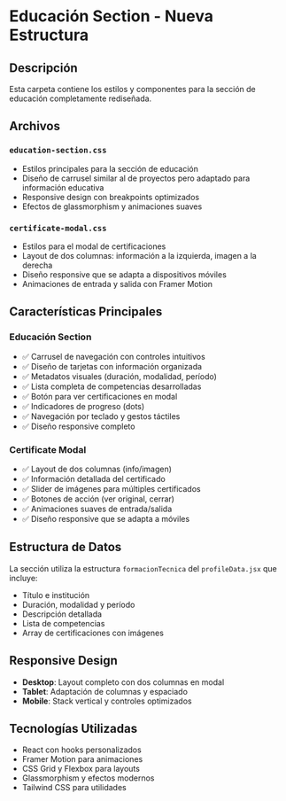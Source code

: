 # Educación Section - Nueva Estructura

## Descripción
Esta carpeta contiene los estilos y componentes para la sección de educación completamente rediseñada.

## Archivos

### `education-section.css`
- Estilos principales para la sección de educación
- Diseño de carrusel similar al de proyectos pero adaptado para información educativa
- Responsive design con breakpoints optimizados
- Efectos de glassmorphism y animaciones suaves

### `certificate-modal.css`
- Estilos para el modal de certificaciones
- Layout de dos columnas: información a la izquierda, imagen a la derecha
- Diseño responsive que se adapta a dispositivos móviles
- Animaciones de entrada y salida con Framer Motion

## Características Principales

### Educación Section
- ✅ Carrusel de navegación con controles intuitivos
- ✅ Diseño de tarjetas con información organizada
- ✅ Metadatos visuales (duración, modalidad, período)
- ✅ Lista completa de competencias desarrolladas
- ✅ Botón para ver certificaciones en modal
- ✅ Indicadores de progreso (dots)
- ✅ Navegación por teclado y gestos táctiles
- ✅ Diseño responsive completo

### Certificate Modal
- ✅ Layout de dos columnas (info/imagen)
- ✅ Información detallada del certificado
- ✅ Slider de imágenes para múltiples certificados
- ✅ Botones de acción (ver original, cerrar)
- ✅ Animaciones suaves de entrada/salida
- ✅ Diseño responsive que se adapta a móviles

## Estructura de Datos
La sección utiliza la estructura `formacionTecnica` del `profileData.jsx` que incluye:
- Título e institución
- Duración, modalidad y período
- Descripción detallada
- Lista de competencias
- Array de certificaciones con imágenes

## Responsive Design
- **Desktop**: Layout completo con dos columnas en modal
- **Tablet**: Adaptación de columnas y espaciado
- **Mobile**: Stack vertical y controles optimizados

## Tecnologías Utilizadas
- React con hooks personalizados
- Framer Motion para animaciones
- CSS Grid y Flexbox para layouts
- Glassmorphism y efectos modernos
- Tailwind CSS para utilidades
